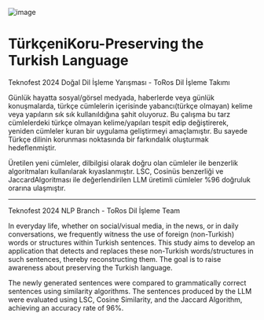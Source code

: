 ![image](https://github.com/anilkus/TurkceniKoru-PreservingtheTurkishLanguage/assets/16832969/066c22f9-3a06-442c-80c6-64d9f12674c2)


# TürkçeniKoru-Preserving the Turkish Language
Teknofest 2024 Doğal Dil İşleme Yarışması - ToRos Dil İşleme Takımı 


Günlük hayatta sosyal/görsel medyada, haberlerde veya günlük konuşmalarda, türkçe cümlelerin içerisinde yabancı(türkçe olmayan) kelime veya yapıların sık  sık kullanıldığına şahit oluyoruz.
Bu çalışma bu tarz cümlelerdeki türkçe olmayan kelime/yapıları tespit edip değiştirerek, yeniden cümleler kuran bir uygulama geliştirmeyi amaçlamıştır.
Bu sayede Türkçe dilinin korunması noktasında bir farkındalık oluşturmak hedeflenmiştir.

Üretilen yeni cümleler, dilbilgisi olarak doğru olan cümleler ile benzerlik algoritmaları kullanılarak kıyaslanmıştır.
LSC, Cosinüs benzerliği ve JaccardAlgoritması ile değerlendirilen LLM üretimli cümleler %96 doğruluk orarına ulaşmıştır.

------------------------------------------------------------------------------------------------------------------------
Teknofest 2024 NLP Branch - ToRos Dil İşleme Team

In everyday life, whether on social/visual media, in the news, or in daily conversations, we frequently witness the use of foreign (non-Turkish) words or structures within Turkish sentences. This study aims to develop an application that detects and replaces these non-Turkish words/structures in such sentences, thereby reconstructing them. The goal is to raise awareness about preserving the Turkish language.

The newly generated sentences were compared to grammatically correct sentences using similarity algorithms. The sentences produced by the LLM were evaluated using LSC, Cosine Similarity, and the Jaccard Algorithm, achieving an accuracy rate of 96%.
